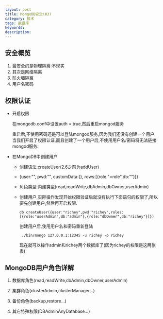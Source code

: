 ```yaml
---
layout: post
title: MongoDB安全(03)
category: 技术
tags: 数据库
keywords:
description:
---
```


## 安全概览

1. 最安全的是物理隔离:不现实
2. 其次是网络隔离
3. 防火墙隔离
4. 用户名密码

## 权限认证

* 开启权限

  在mongodb.conf中设置auth = true,然后重启mongod服务

  重启后,不使用密码还是可以登陆mongod服务,因为我们还没有创建一个用户.当我们开启了权限认证,而且创建了一个用户后,不使用用户名/密码将无法链接mongod服务.

* 在MongoDB中创建用户
    * 创建语法:createUser(2.6之前为addUser)
    * {user:"<name>",
       pwd:"<password>",
       customData:{<any information>},
       rows:[{role:"<role",db:"<database>"}]}
     * 角色类型:内建类型(read,readWrite,dbAdmin,dbOwner,userAdmin)

     * 创建用户,实际操作发现开始权限验证后就没有执行下面语句的权限了,所以要先创建用户,然后再开启权限.

           db.createUser({user:"richey",pwd:"richey",roles:[{role:"userAdmin",db:"admin"},{role:"dbOwner",db:"richey"}]})

       创建用户后,使用用户名和密码重新登陆

            ./bin/mongo 127.0.0.1:12345 -u richey -p richey

       现在就可以操作admin和richey两个数据库了(因为richey的权限是这两张表)

## MongoDB用户角色详解

1. 数据库角色(read,readWrite,dbAdmin,dbOwner,userAdmin)

2. 集群角色(clusterAdmin,clusterManager...)

3. 备份角色(backup,restore...)

4. 其它特殊权限(DBAdminAnyDatabase...)
